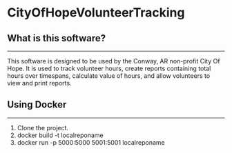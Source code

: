 # CityOfHopeVolunteerTracking
## What is this software?
------

This software is designed to be used by the Conway, AR non-profit City Of Hope. It is used to track volunteer hours, create reports containing total hours over timespans, calculate value of hours, and allow volunteers to view and print reports.


## Using Docker
---

1. Clone the project.
2. docker build -t localreponame
3. docker run -p 5000:5000 5001:5001 localreponame                                          

